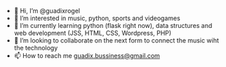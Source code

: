 - 👋 Hi, I’m @guadixrogel
- 👀 I’m interested in music, python, sports and videogames
- 🌱 I’m currently learning python (flask right now), data structures and web development (JSS, HTML, CSS, Wordpress, PHP)
- 💞️ I’m looking to collaborate on the next form to connect the music wiht the technology
- 📫 How to reach me <guadix.bussiness@gmail.com>

<!---
guadixrogel/guadixrogel is a ✨ special ✨ repository because its `README.md` (this file) appears on your GitHub profile.
You can click the Preview link to take a look at your changes.
--->
